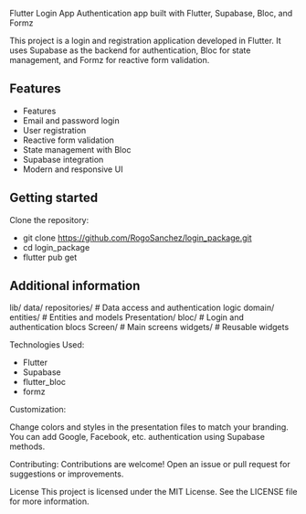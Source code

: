 <!--
This README describes the package. If you publish this package to pub.dev,
this README's contents appear on the landing page for your package.

For information about how to write a good package README, see the guide for
[writing package pages](https://dart.dev/tools/pub/writing-package-pages).

For general information about developing packages, see the Dart guide for
[creating packages](https://dart.dev/guides/libraries/create-packages)
and the Flutter guide for
[developing packages and plugins](https://flutter.dev/to/develop-packages).
-->

Flutter Login App
Authentication app built with Flutter, Supabase, Bloc, and Formz

This project is a login and registration application developed in Flutter. It uses Supabase as the backend for authentication, Bloc for state management, and Formz for reactive form validation.


## Features

* Features
* Email and password login
* User registration
* Reactive form validation
* State management with Bloc
* Supabase integration
* Modern and responsive UI

## Getting started
Clone the repository:
* git clone https://github.com/RogoSanchez/login_package.git
* cd login_package
* flutter pub get

## Additional information

lib/
  data/
    repositories/         # Data access and authentication logic
  domain/
    entities/             # Entities and models
  Presentation/
    bloc/                 # Login and authentication blocs
    Screen/               # Main screens
    widgets/              # Reusable widgets

Technologies Used: 
- Flutter
- Supabase
- flutter_bloc
- formz

Customization:

Change colors and styles in the presentation files to match your branding.
You can add Google, Facebook, etc. authentication using Supabase methods.

Contributing:
Contributions are welcome! Open an issue or pull request for suggestions or improvements.

License
This project is licensed under the MIT License. See the LICENSE file for more information.

